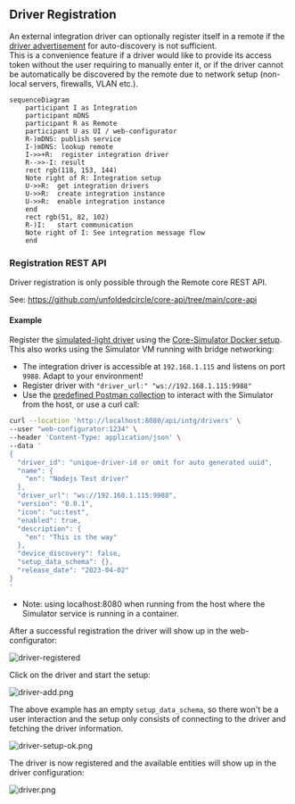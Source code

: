 ## Driver Registration

An external integration driver can optionally register itself in a remote if the [driver advertisement](driver-advertisement.md)
for auto-discovery is not sufficient.  
This is a convenience feature if a driver would like to provide its access token without the user requiring to manually
enter it, or if the driver cannot be automatically be discovered by the remote due to network setup (non-local servers,
firewalls, VLAN etc.).

```mermaid
sequenceDiagram
    participant I as Integration
    participant mDNS
    participant R as Remote
    participant U as UI / web-configurator
    R-)mDNS: publish service
    I-)mDNS: lookup remote
    I->>+R:  register integration driver
    R-->>-I: result
    rect rgb(118, 153, 144)
    Note right of R: Integration setup
    U->>R:  get integration drivers
    U->>R:  create integration instance
    U->>R:  enable integration instance
    end
    rect rgb(51, 82, 102)
    R-)I:   start communication
    Note right of I: See integration message flow
    end
```

### Registration REST API

Driver registration is only possible through the Remote core REST API.

See: <https://github.com/unfoldedcircle/core-api/tree/main/core-api>

#### Example

Register the [simulated-light driver](https://github.com/unfoldedcircle/integration-node-library/tree/main/examples/simulated-light)
using the [Core-Simulator Docker setup](https://github.com/unfoldedcircle/core-simulator/tree/main/docker).
This also works using the Simulator VM running with bridge networking:

- The integration driver is accessible at `192.168.1.115` and listens on port `9988`. Adapt to your environment!
- Register driver with `"driver_url:" "ws://192.168.1.115:9988"`
- Use the [predefined Postman collection](https://github.com/unfoldedcircle/core-api/tree/main/core-api/rest)
  to interact with the Simulator from the host, or use a curl call:

```bash
curl --location 'http://localhost:8080/api/intg/drivers' \
--user "web-configurator:1234" \
--header 'Content-Type: application/json' \
--data '
{
  "driver_id": "unique-driver-id or omit for auto generated uuid",
  "name": {
    "en": "Nodejs Test driver"
  },
  "driver_url": "ws://192.168.1.115:9988",
  "version": "0.0.1",
  "icon": "uc:test",
  "enabled": true,
  "description": {
    "en": "This is the way"
  },
  "device_discovery": false,
  "setup_data_schema": {},
  "release_date": "2023-04-02"
}
'
```
- Note: using localhost:8080 when running from the host where the Simulator service is running in a container.

After a successful registration the driver will show up in the web-configurator:

![driver-registered](img/driver-registered.png)

Click on the driver and start the setup:

![driver-add.png](img/driver-add.png)

The above example has an empty `setup_data_schema`, so there won't be a user interaction and the setup only consists
of connecting to the driver and fetching the driver information.

![driver-setup-ok.png](img/driver-setup-ok.png)

The driver is now registered and the available entities will show up in the driver configuration:

![driver.png](img/driver.png)
